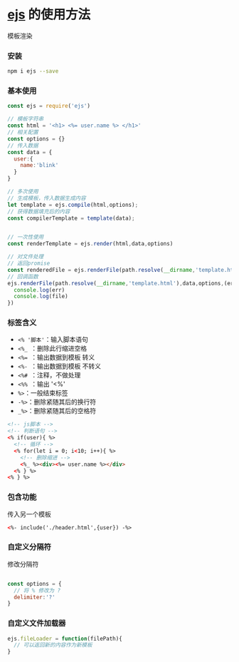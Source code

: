 # [ejs](https://www.npmjs.com/package/ejs) 的使用方法
模板渲染

### 安装
```BASH
npm i ejs --save
```

### 基本使用

```javascript
const ejs = require('ejs')

// 模板字符串
const html = '<h1> <%= user.name %> </h1>'
// 相关配置
const options = {}
// 传入数据
const data = {
  user:{
    name:'blink'
  }
}

// 多次使用
// 生成模板，传入数据生成内容
let template = ejs.compile(html,options);
// 获得数据填充后的内容
const compilerTemplate = template(data);


// 一次性使用
const renderTemplate = ejs.render(html,data,options)

// 对文件处理
// 返回promise
const renderedFile = ejs.renderFile(path.resolve(__dirname,'template.html'),data,options)
// 回调函数
ejs.renderFile(path.resolve(__dirname,'template.html'),data,options,(err,file)=>{
  console.log(err)
  console.log(file)
})
```

### 标签含义
- `<% '脚本'`：输入脚本语句
- `<%_ `：删除此行缩进空格
- `<%= `：输出数据到模板 转义
- `<%- `：输出数据到模板 不转义
- `<%# `：注释，不做处理
- `<%% `：输出 '<%'
- `%>`：一般结束标签
- `-%>`：删除紧随其后的换行符
- `_%>`：删除紧随其后的空格符


```html
<!-- js脚本 -->
<!-- 判断语句 -->
<% if(user){ %>
  <!-- 循环 -->
  <% for(let i = 0; i<10; i++){ %>
    <!-- 删除缩进 -->
    <%_ %><div><%= user.name %></div>
  <% } %>
<% } %>
```

### 包含功能
传入另一个模板
```html
<%- include('./header.html',{user}) -%>
```

### 自定义分隔符
修改分隔符
```javascript

const options = {
  // 将 % 修改为 ?
  delimiter:'?'
}

```

### 自定义文件加载器

```javascript
ejs.fileLoader = function(filePath){
  // 可以返回新的内容作为新模板
}
```
